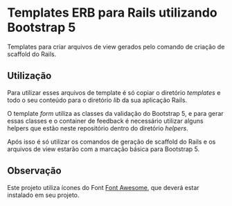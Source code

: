 # Templates ERB para Rails utilizando Bootstrap 5

Templates para criar arquivos de view gerados pelo comando de criação de scaffold do Rails.

## Utilização

Para utilizar esses arquivos de template é só copiar o diretório _templates_ e todo o seu conteúdo para o diretório _lib_ da sua aplicação Rails.

O template _form_ utiliza as classes da validação do Bootstrap 5, e para gerar essas classes e o container de feedback é necessário utilizar alguns helpers que estão neste repositório dentro do diretório _helpers_.

Após isso é só utilizar os comandos de geração de scaffold do Rails e os arquivos de view estarão com a marcação básica para Bootstrap 5.

## Observação

Este projeto utiliza ícones do Font [Font Awesome](https://fontawesome.com), que deverá estar instalado em seu projeto.

